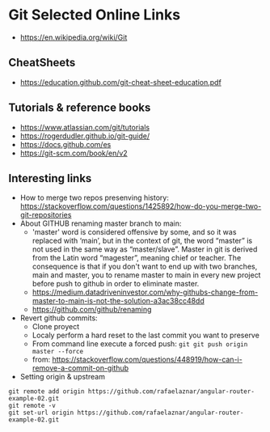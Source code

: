 # Git Selected Online Links
* https://en.wikipedia.org/wiki/Git

## CheatSheets

* https://education.github.com/git-cheat-sheet-education.pdf

## Tutorials & reference books

* https://www.atlassian.com/git/tutorials
* https://rogerdudler.github.io/git-guide/
* https://docs.github.com/es
* https://git-scm.com/book/en/v2

## Interesting links

* How to merge two repos presenving history: https://stackoverflow.com/questions/1425892/how-do-you-merge-two-git-repositories
* About GITHUB renaming master branch to main: 
  * 'master' word is considered offensive by some, and so it was replaced with ‘main’, but in the context of git, the word “master” is not used in the same way as “master/slave”. Master in git is derived from the Latin word “magester”, meaning chief or teacher. The consequence is that if you don't want to end up with two branches, main and master, you to rename master to main in every new project before push to github in order to eliminate master.
  * https://medium.datadriveninvestor.com/why-githubs-change-from-master-to-main-is-not-the-solution-a3ac38cc48dd
  * https://github.com/github/renaming
* Revert github commits: 
  - Clone proyect
  - Localy perform a hard reset to the last commit you want to preserve
  - From command line execute a forced push: 
```git git push origin master --force ```
  * from: https://stackoverflow.com/questions/448919/how-can-i-remove-a-commit-on-github
* Setting origin & upstream
```git
git remote add origin https://github.com/rafaelaznar/angular-router-example-02.git
git remote -v
git set-url origin https://github.com/rafaelaznar/angular-router-example-02.git

```
